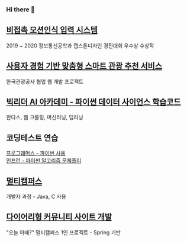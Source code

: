 ### Hi there 👋
## [비접촉 모션인식 입력 시스템](https://github.com/parkbible/Smart-Input-System.git)
2019 ~ 2020 정보통신공학과 캡스톤디자인 경진대회 우수상 수상작

## [사용자 경험 기반 맞춤형 스마트 관광 추천 서비스](https://github.com/parkbible/KTO.git)
한국관광공사 협업 웹 개발 프로젝트

## [빅리더 AI 아카데미 - 파이썬 데이터 사이언스 학습코드](https://github.com/parkbible/parkbible.git)
판다스, 웹 크롤링, 머신러닝, 딥러닝

## 코딩테스트 연습
[프로그래머스 - 파이썬 사용](https://github.com/parkbible/Programmers.git)<br/>
[인프런 - 파이썬 알고리즘 문제풀이](https://github.com/parkbible/Algorithm.git)

## [멀티캠퍼스](https://github.com/parkbible/Multicampus.git)
개발자 과정 - Java, C 사용

## [다이어리형 커뮤니티 사이트 개발](https://github.com/parkbible/Diary-Community.git)
"오늘 어때?" 멀티캠퍼스 1인 프로젝트 - Spring 기반

<!--
**parkbible/parkbible** is a ✨ _special_ ✨ repository because its `README.md` (this file) appears on your GitHub profile.

Here are some ideas to get you started:

- 🌱 I’m currently learning in multicampus
